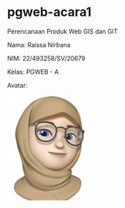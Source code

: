 # pgweb-acara1
Perencanaan Produk Web GIS dan GIT

Nama: Raissa Nirbana

NIM: 22/493258/SV/20679

Kelas: PGWEB - A

Avatar:

<img src="image/avatar3.png" width="200">